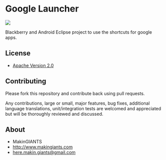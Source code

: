 # Google Launcher

<a href="http://appworld.blackberry.com/webstore/vendor/54279/" alt="Blackberry World">
	<img src="http://dc149.4shared.com/img/w-YY7vkR/0.47513566117994144/banner.png">
</a>

Blackberry and Android Eclipse project to use the shortcuts for google apps.


## License

* [Apache Version 2.0](http://www.apache.org/licenses/LICENSE-2.0.html)


## Contributing

Please fork this repository and contribute back using pull requests.

Any contributions, large or small, major features, bug fixes, additional
language translations, unit/integration tests are welcomed and appreciated
but will be thoroughly reviewed and discussed.


## About

+ MakinGIANTS
+ http://www.makingiants.com
+ here.makin.giants@gmail.com